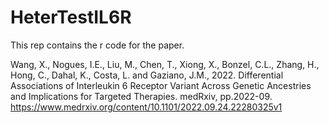 # HeterTestIL6R
This rep contains the r code for the paper.

Wang, X., Nogues, I.E., Liu, M., Chen, T., Xiong, X., Bonzel, C.L., Zhang, H., Hong, C., Dahal, K., Costa, L. and Gaziano, J.M., 2022. Differential Associations of Interleukin 6 Receptor Variant Across Genetic Ancestries and Implications for Targeted Therapies. medRxiv, pp.2022-09.
https://www.medrxiv.org/content/10.1101/2022.09.24.22280325v1 

